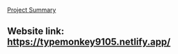 [Project Summary](https://docs.google.com/document/d/12UmdOJ_mg_vOWgOuktryg_L2vj53ZSTdEEZ4yHwhfRY/edit?addon_store#heading=h.5kgt00qe3h15)
## Website link: https://typemonkey9105.netlify.app/
